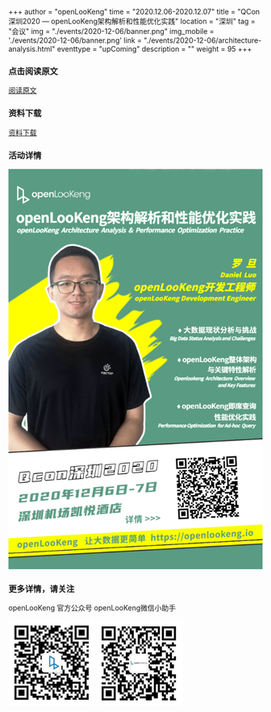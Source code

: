 ﻿+++ 
author = "openLooKeng"
time = "2020.12.06-2020.12.07" 
title = "QCon深圳2020 — openLooKeng架构解析和性能优化实践" 
location = "深圳" 
tag = "会议"
img = "./events/2020-12-06/banner.png" 
img_mobile = './events/2020-12-06/banner.png'
link = "./events/2020-12-06/architecture-analysis.html"
eventtype = "upComing"
description = ""
weight = 95
+++


### 点击阅读原文

<a href="https://mp.weixin.qq.com/s?__biz=MzU0MTQyMDc4OA==&mid=2247487008&idx=1&sn=7bf7c4723305e0db8f3870749cb910c6&chksm=fb2b73bbcc5cfaade3d7ca97876e32f804e99575686126ab6b4f3b396bcb44c507293795c5a8&token=280810305&lang=zh_CN#rd" target="_blank">阅读原文</a>

### 资料下载

<a href="2020-12-6-Shenzhen-QCon-openLooKeng.pdf" download>资料下载</a>

### 活动详情

<img src="./detail1.png">

### 更多详情，请关注

openLooKeng 官方公众号       openLooKeng微信小助手

<img src="../2020-11-11/accountCode.jpg">
<img src="../2020-11-11/assistantCode.jpg">

